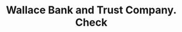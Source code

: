 ---
doi: 10.7916/D8J97JF6
date_other: '1910'
date_other_textual: 1910-1919
form: printed ephemera
genre:
- Checks (bank checks)
name:
- Wallace Bank and Trust Company
object_in_context_url: https://biggert.cul.columbia.edu/items/view/ave_biggert_00147
subject_hierarchical_geographic:
- Wallace, Idaho, United States
subject_name:
- Wallace Bank and Trust Company
title: Wallace Bank and Trust Company. Check
sort_title: Wallace Bank and Trust Company. Check
call_number: ave_biggert_00147
coordinates:
- 47.47416666666667,-115.92805555555556
pid: ave_biggert_00147
identifiers: ave_biggert_00147
thumbnail: https://derivativo-3.library.columbia.edu/iiif/2/ldpd:342888/full/!256,256/0/native.jpg
permalink: "/biggert/ave_biggert_00147/"
layout: iiif-image-page
---